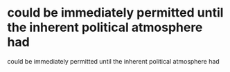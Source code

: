# could be immediately permitted until the inherent political atmosphere had

could be immediately permitted until the inherent political atmosphere had